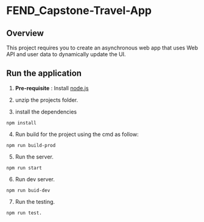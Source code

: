 # FEND_Capstone-Travel-App

## Overview
This project requires you to create an asynchronous web app that uses Web API and user data to dynamically update the UI. 

## Run the application
1. **Pre-requisite** : 
Install [node.js](https://nodejs.org/)

2. unzip the projects folder.

3. install the dependencies
```
npm install
```
4. Run build for the project using the cmd as follow:
```
npm run build-prod
```

5. Run the server.
```
npm run start
```

6. Run dev server.
```
npm run buid-dev
```

7. Run the testing.
```
npm run test.
```